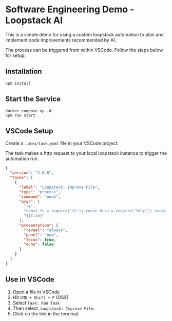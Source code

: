 # Software Engineering Demo - Loopstack AI

This is a simple demo for using a custom loopstack automation to plan and implement code improvements recommended by AI.

The process can be triggered from within VSCode. Follow the steps below for setup.

## Installation
```
npm install
```

## Start the Service
```
docker compose up -d
npm run start
```

## VSCode Setup

Create a `.idea/task.yaml` file in your VSCode project.

The task makes a http request to your local loopstack instance to trigger the automation run. 

```json
{
  "version": "2.0.0",
  "tasks": [
    {
      "label": "Loopstack: Improve File",
      "type": "process",
      "command": "node",
      "args": [
        "-e",
        "const fs = require('fs'); const http = require('http'); const path = process.argv[1]; const content = fs.readFileSync(path, 'utf8'); const payload = JSON.stringify({ path, content }); const req = http.request({ hostname: 'localhost', port: 8000, path: '/improve-file', method: 'POST', headers: { 'Content-Type': 'application/json', 'Content-Length': Buffer.byteLength(payload) } }, res => { let data = ''; res.on('data', chunk => data += chunk); res.on('end', () => console.log(data)); }); req.on('error', err => console.error('Error:', err.message)); req.write(payload); req.end();",
        "${file}"
      ],
      "presentation": {
        "reveal": "always",
        "panel": "new",
        "focus": true,
        "echo": false
      }
    }
  ]
}
```

## Use in VSCode

1. Open a file in VSCode
2. Hit `CMD + Shift + P` (OSX)
3. Select `Task: Run Task`
4. Then select, `Loopstack: Improve File`.
5. Click on the link in the terminal.

 